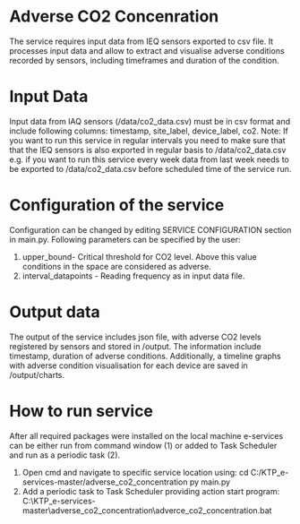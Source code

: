 # Adverse CO2 Concenration

The service requires input data from IEQ sensors exported to csv file. It processes input data and allow to extract and visualise adverse conditions recorded by sensors, including timeframes and duration of the condition.

# Input Data 

Input data from IAQ sensors (/data/co2_data.csv) must be in csv format and include following columns: timestamp, site_label, device_label, co2. 
Note: If you want to run this service in regular intervals you need to make sure that that the IEQ sensors is also exported in regular basis to /data/co2_data.csv e.g. if you want to run this service every week data from last week needs to be exported to /data/co2_data.csv before scheduled time of the service run.


# Configuration of the service 

Configuration can be changed by editing SERVICE CONFIGURATION section in main.py. Following parameters can be specified by the user:
1.	upper_bound- Critical threshold for CO2 level. Above this value conditions in the space are considered as adverse. 
2.	interval_datapoints - Reading frequency as in input data file.


# Output data

The output of the service includes json file, with adverse CO2 levels registered by sensors and stored in /output. The information include timestamp, duration of adverse conditions. Additionally, a timeline graphs with adverse condition visualisation for each device are saved in /output/charts.

# How to run service

After all required packages were installed on the local machine e-services can be either run from command window (1) or added to Task Scheduler and run as a periodic task (2).
1.	Open cmd and navigate to specific service location using: 
cd C:/KTP_e-services-master/adverse_co2_concentration 
py main.py
2.	Add a periodic task to Task Scheduler providing action start program: 
C:\KTP_e-services-master\adverse_co2_concentration\adverce_co2_concentration.bat

